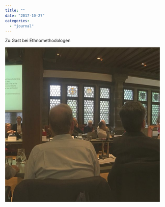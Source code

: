 ```yaml
---
title: ""
date: "2017-10-27"
categories: 
  - "journal"
---
```


Zu Gast bei Ethnomethodologen

![](images/499e60948f.jpg)
